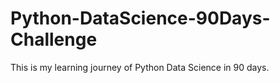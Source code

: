 # Python-DataScience-90Days-Challenge
This is my learning journey of Python Data Science in 90 days.
